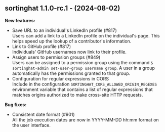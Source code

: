 ## sortinghat 1.1.0-rc.1 - (2024-08-02)

**New features:**

 * Save URL to an individual's LinkedIn profile (#817)\
   Users can add a link to a LinkedIn profile on the individual's page.
   This helps speed up the lookup of a contributor's  information.
 * Link to GitHub profile (#817)\
   Individuals' GitHub usernames now link to their profile.
 * Assign users to permission groups (#849)\
   Users can be assigned to a permission group using the command `$
   sortinghat-admin set-user-group username group`. A user in a group
   automatically has the permissions granted to that group.
 * Configuration for regular expressions in CORS\
   Include in the configuration `SORTINGHAT_CORS_ALLOWED_ORIGIN_REGEXES`
   environment variable that contains a list of regular expressions that
   matches origins authorized to make cross-site HTTP requests.

**Bug fixes:**

 * Consistent date format (#901)\
   All the job execution dates are now in YYYY-MM-DD hh:mm format on the
   user interface.

